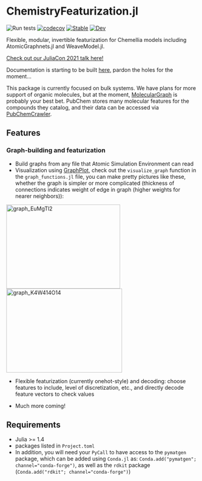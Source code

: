 # ChemistryFeaturization.jl
![Run tests](https://github.com/chemellia/ChemistryFeaturization.jl/workflows/Run%20tests/badge.svg) [![codecov](https://codecov.io/gh/chemellia/ChemistryFeaturization.jl/branch/main/graph/badge.svg?token=C0Fdt8BGnr)](https://codecov.io/gh/chemellia/ChemistryFeaturization.jl)  [![Stable](https://img.shields.io/badge/docs-stable-blue.svg)](https://chemistryfeaturization.chemellia.org/stable/)
 [![Dev](https://img.shields.io/badge/docs-dev-blue.svg)](https://chemistryfeaturization.chemellia.org/dev/)

Flexible, modular, invertible featurization for Chemellia models including AtomicGraphnets.jl and WeaveModel.jl.

[Check out our JuliaCon 2021 talk here!](https://www.youtube.com/watch?v=la9asuZzVjU)

Documentation is starting to be built [here](https://chemellia.github.io/ChemistryFeaturization.jl/dev/), pardon the holes for the moment...

This package is currently focused on bulk systems. We have plans for more support of organic molecules, but at the moment, [MolecularGraph](https://github.com/mojaie/MolecularGraph.jl) is probably your best bet. PubChem stores many molecular features for the compounds they catalog, and their data can be accessed via [PubChemCrawler](https://github.com/JuliaHealth/PubChemCrawler.jl).

## Features

### Graph-building and featurization
* Build graphs from any file that Atomic Simulation Environment can read
* Visualization using [GraphPlot](https://github.com/JuliaGraphs/GraphPlot.jl), check out the `visualize_graph` function in the `graph_functions.jl` file, you can make pretty pictures like these, whether the graph is simpler or more complicated (thickness of connections indicates weight of edge in graph (higher weights for nearer neighbors)):

<img src="img/graph_EuMgTl2.png" alt="graph_EuMgTl2" width="300" height="221"><img src="img/graph_K4W4O14.png" alt="graph_K4W414O14" width="305" height="221">

* Flexible featurization (currently onehot-style) and decoding: choose features to include, level of discretization, etc., and directly decode feature vectors to check values

* Much more coming!

## Requirements
* Julia >= 1.4
* packages listed in `Project.toml`
* In addition, you will need your `PyCall` to have access to the `pymatgen` package, which can be added using `Conda.jl` as: `Conda.add("pymatgen"; channel="conda-forge")`, as well as the `rdkit` package (`Conda.add("rdkit"; channel="conda-forge")`)


